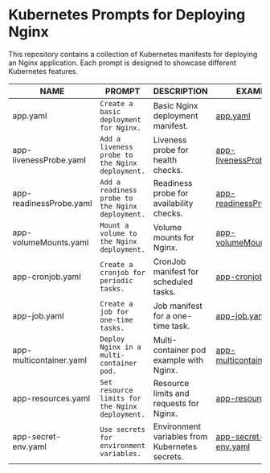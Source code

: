 # Kubernetes Prompts for Deploying Nginx

This repository contains a collection of Kubernetes manifests for deploying an Nginx application. Each prompt is designed to showcase different Kubernetes features.

| NAME                  | PROMPT                                         | DESCRIPTION                                           | EXAMPLE                                      |
|-----------------------|------------------------------------------------|-------------------------------------------------------|----------------------------------------------|
| app.yaml              | `Create a basic deployment for Nginx.`         | Basic Nginx deployment manifest.                      | [app.yaml](yaml/app.yaml)                    |
| app-livenessProbe.yaml| `Add a liveness probe to the Nginx deployment.`| Liveness probe for health checks.                     | [app-livenessProbe.yaml](yaml/app-livenessProbe.yaml) |
| app-readinessProbe.yaml| `Add a readiness probe to the Nginx deployment.`| Readiness probe for availability checks.               | [app-readinessProbe.yaml](yaml/app-readinessProbe.yaml) |
| app-volumeMounts.yaml | `Mount a volume to the Nginx deployment.`      | Volume mounts for Nginx.                              | [app-volumeMounts.yaml](yaml/app-volumeMounts.yaml)   |
| app-cronjob.yaml      | `Create a cronjob for periodic tasks.`         | CronJob manifest for scheduled tasks.                 | [app-cronjob.yaml](yaml/app-cronjob.yaml)    |
| app-job.yaml          | `Create a job for one-time tasks.`             | Job manifest for a one-time task.                     | [app-job.yaml](yaml/app-job.yaml)            |
| app-multicontainer.yaml| `Deploy Nginx in a multi-container pod.`       | Multi-container pod example with Nginx.               | [app-multicontainer.yaml](yaml/app-multicontainer.yaml) |
| app-resources.yaml    | `Set resource limits for the Nginx deployment.`| Resource limits and requests for Nginx.               | [app-resources.yaml](yaml/app-resources.yaml)|
| app-secret-env.yaml   | `Use secrets for environment variables.`       | Environment variables from Kubernetes secrets.        | [app-secret-env.yaml](yaml/app-secret-env.yaml) |

